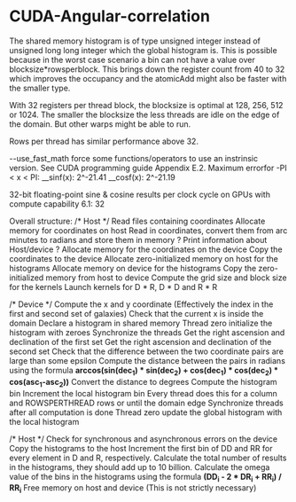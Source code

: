 # CUDA-Angular-correlation

The shared memory histogram is of type unsigned integer instead of unsigned long long integer which the global histogram is. This is possible because in the worst case scenario a bin can not have a value over blocksize*rowsperblock. This brings down the register count from 40 to 32 which improves the occupancy and the atomicAdd might also be faster with the smaller type.

With 32 registers per thread block, the blocksize is optimal at 128, 256, 512 or 1024. The smaller the blocksize the less threads are idle on the edge of the domain. But other warps might be able to run.

Rows per thread has similar performance above 32.

--use_fast_math force some functions/operators to use an instrinsic version. See CUDA programming guide Appendix E.2.
Maximum errorfor -PI < x < PI:
__sinf(x): 2^-21.41
__cosf(x): 2^-21.19

32-bit floating-point sine & cosine results per clock cycle on GPUs with compute capability 6.1: 32

Overall structure:
/* Host */
Read files containing coordinates
Allocate memory for coordinates on host
Read in coordinates, convert them from arc minutes to radians and store them in memory
? Print information about Host/device ?
Allocate memory for the coordinates on the device
Copy the coordinates to the device
Allocate zero-initialized memory on host for the histograms
Allocate memory on device for the histograms
Copy the zero-initialized memory from host to device
Compute the grid size and block size for the kernels
Launch kernels for D * R, D * D and R * R

/* Device */
Compute the x and y coordinate (Effectively the index in the first and second set of galaxies)
Check that the current x is inside the domain
Declare a histogram in shared memory
Thread zero initialize the histogram with zeroes
Synchronize the threads
Get the right ascension and declination of the first set
Get the right ascension and declination of the second set
Check that the difference between the two coordinate pairs are large than some epsilon
Compute the distance between the pairs in radians using the formula **arccos(sin(dec<sub>1</sub>) * sin(dec<sub>2</sub>) + cos(dec<sub>1</sub>) * cos(dec<sub>2</sub>) * cos(asc<sub>1</sub>-asc<sub>2</sub>))**
Convert the distance to degrees
Compute the histogram bin
Increment the local histogram bin
Every thread does this for a column and ROWSPERTHREAD rows or until the domain edge
Synchronize threads after all computation is done
Thread zero update the global histogram with the local histogram

/* Host */
Check for synchronous and asynchronous errors on the device
Copy the histograms to the host
Increment the first bin of DD and RR for every element in D and R, respectively.
Calculate the total number of results in the histograms, they should add up to 10 billion.
Calculate the omega value of the bins in the histograms using the formula **(DD<sub>i</sub> - 2 * DR<sub>i</sub> + RR<sub>i</sub>) / RR<sub>i</sub>**
Free memory on host and device (This is not strictly necessary)